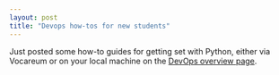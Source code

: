 ```yaml
---
layout: post
title: "Devops how-tos for new students"
---
```


Just posted some how-to guides for getting set with Python, either via Vocareum or on your local machine on the <a href=gperdrizet.github.io/FSA_devops/devops_pages/overview>DevOps overview page</a>.